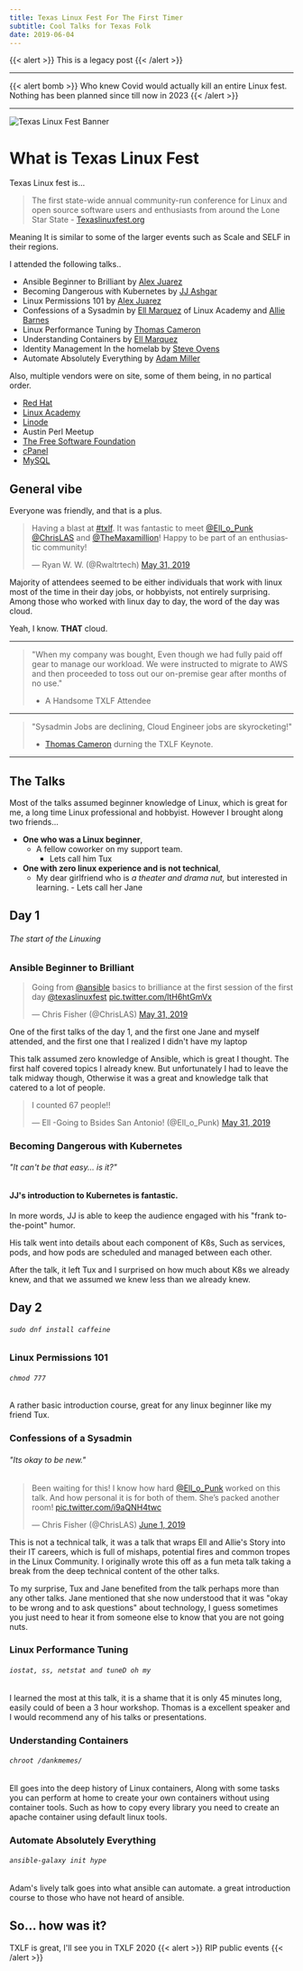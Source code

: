 ```yaml
---
title: Texas Linux Fest For The First Timer 
subtitle: Cool Talks for Texas Folk 
date: 2019-06-04
---
```



{{< alert >}}
This is a legacy post
{{< /alert >}}

---


{{< alert bomb >}}
Who knew Covid would actually kill an entire Linux fest. Nothing has been planned since till now in 2023
{{< /alert >}}


---

![Texas Linux Fest Banner](https://proxy.duckduckgo.com/iu/?u=https%3A%2F%2Fgould.cx%2Fted%2Fblog.pix%2Ftxlf19-logo-425.png&f=1 "TexasLinuxFestBanner")

# What is Texas Linux Fest

Texas Linux fest is...

> The first state-wide annual community-run conference for Linux and open source software users and enthusiasts from around the Lone Star State - [Texaslinuxfest.org](https://2019.texaslinuxfest.org/about.html#what-is-txlf)

Meaning It is similar to some of the larger events such as Scale and SELF in their regions.

I attended the following talks.. 

- Ansible Beginner to Brilliant by [Alex Juarez](https://twitter.com/mralexjuarez)
- Becoming Dangerous with Kubernetes by [JJ Ashgar](https://twitter.com/jjasghar)
- Linux Permissions 101 by [Alex Juarez](https://twitter.com/mralexjuarez)
- Confessions of a Sysadmin by [Ell Marquez](https://sites.google.com/ellopunk.com/evangelist/home) of Linux Academy and [Allie Barnes](https://twitter.com/ac1dgoddess)
- Linux Performance Tuning by [Thomas Cameron](https://twitter.com/thomasdcameron)
- Understanding Containers by [Ell Marquez](https://sites.google.com/ellopunk.com/evangelist/home)
- Identity Management In the homelab by [Steve Ovens](https://twitter.com/linuxovens)
- Automate Absolutely Everything by [Adam Miller](https://maxamillion.sh/)

Also, multiple vendors were on site, some of them being, in no partical order.

- [Red Hat](https://redhat.com)
- [Linux Academy](https://linuxacademy.com/)
- [Linode](https://www.linode.com/)
- Austin Perl Meetup
- [The Free Software Foundation](https://www.fsf.org/)
- [cPanel](https://cpanel.net/)
- [MySQL](https://www.mysql.com/)

## General vibe

Everyone was friendly, and that is a plus.


<blockquote class="twitter-tweet" data-lang="en"><p lang="en" dir="ltr">Having a blast at <a href="https://twitter.com/hashtag/txlf?src=hash&amp;ref_src=twsrc%5Etfw">#txlf</a>. It was fantastic to meet <a href="https://twitter.com/Ell_o_Punk?ref_src=twsrc%5Etfw">@Ell_o_Punk</a> <a href="https://twitter.com/ChrisLAS?ref_src=twsrc%5Etfw">@ChrisLAS</a> and <a href="https://twitter.com/TheMaxamillion?ref_src=twsrc%5Etfw">@TheMaxamillion</a>! Happy to be part of an enthusiastic community!</p>&mdash; Ryan W. W. (@Rwaltrtech) <a href="https://twitter.com/Rwaltrtech/status/1134521752543989761?ref_src=twsrc%5Etfw">May 31, 2019</a></blockquote>
<script async src="https://platform.twitter.com/widgets.js" charset="utf-8"></script>



Majority of attendees seemed to be either individuals that work with linux most of the time in their day jobs, or hobbyists, not entirely surprising. Among those who worked with linux day to day, the word of the day was cloud.

Yeah, I know. **THAT** cloud.

---

> "When my company was bought, Even though we had fully paid off gear to manage our workload. We were instructed to migrate to AWS and then proceeded to toss out our on-premise gear after months of no use."
>
> - A Handsome TXLF Attendee

---
> "Sysadmin Jobs are declining, Cloud Engineer jobs are skyrocketing!"
>
> - [Thomas Cameron](https://twitter.com/thomasdcameron) durning the TXLF Keynote. 

---


## The Talks

Most of the talks assumed beginner knowledge of Linux, which is great for me, a long time Linux professional and hobbyist. However I brought along two friends...

- **One who was a Linux beginner**,
  - A fellow coworker on my support team.
      - Lets call him Tux
- **One with zero linux experience and is not technical**, 
  - My dear girlfriend who is *a theater and drama nut,* but interested in learning.
        - Lets call her Jane

## Day 1
###### The start of the Linuxing
### Ansible Beginner to Brilliant

<blockquote class="twitter-tweet" data-lang="en"><p lang="en" dir="ltr">Going from <a href="https://twitter.com/ansible?ref_src=twsrc%5Etfw">@ansible</a> basics to brilliance at the first session of the first day <a href="https://twitter.com/texaslinuxfest?ref_src=twsrc%5Etfw">@texaslinuxfest</a> <a href="https://t.co/ltH6htGmVx">pic.twitter.com/ltH6htGmVx</a></p>&mdash; Chris Fisher (@ChrisLAS) <a href="https://twitter.com/ChrisLAS/status/1134463618899165185?ref_src=twsrc%5Etfw">May 31, 2019</a></blockquote>
<script async src="https://platform.twitter.com/widgets.js" charset="utf-8"></script>



One of the first talks of the day 1, and the first one Jane and myself attended, and the first one that I realized I didn't have my laptop

This talk assumed zero knowledge of Ansible, which is great I thought. The first half covered topics I already knew. But unfortunately I had to leave the talk midway though, Otherwise it was a great and knowledge talk that catered to a lot of people.

<blockquote class="twitter-tweet" data-lang="en"><p lang="en" dir="ltr">I counted 67 people!!</p>&mdash; Ell -Going to Bsides San Antonio! (@Ell_o_Punk) <a href="https://twitter.com/Ell_o_Punk/status/1134479018835742721?ref_src=twsrc%5Etfw">May 31, 2019</a></blockquote>
<script async src="https://platform.twitter.com/widgets.js" charset="utf-8"></script>




### Becoming Dangerous with Kubernetes
###### "It can't be that easy... is it?"

#### JJ's introduction to Kubernetes is fantastic.

In more words, JJ is able to keep the audience engaged with his "frank to-the-point" humor. 

His talk went into details about each component of K8s, Such as services, pods, and how pods are scheduled and managed between each other. 

After the talk, it left Tux and I surprised on how much about K8s we already knew, and that we assumed we knew less than we already knew. 



## Day 2
###### ```sudo dnf install caffeine```

### Linux Permissions 101
###### ```` chmod 777 ````
A rather basic introduction course, great for any linux beginner like my friend Tux. 

### Confessions of a Sysadmin 
###### "Its okay to be new."

<blockquote class="twitter-tweet" data-lang="en"><p lang="en" dir="ltr">Been waiting for this! I know how hard <a href="https://twitter.com/Ell_o_Punk?ref_src=twsrc%5Etfw">@Ell_o_Punk</a>  worked on this talk. And how personal it is for both of them.  She’s packed another room! <a href="https://t.co/i9aQNH4twc">pic.twitter.com/i9aQNH4twc</a></p>&mdash; Chris Fisher (@ChrisLAS) <a href="https://twitter.com/ChrisLAS/status/1134854109843120129?ref_src=twsrc%5Etfw">June 1, 2019</a></blockquote>
<script async src="https://platform.twitter.com/widgets.js" charset="utf-8"></script>

This is not a technical talk, it was a talk that wraps Ell and Allie's Story into their IT careers, which is full of mishaps, potential fires and common tropes in the Linux Community. I originally wrote this off as a fun meta talk taking a break from the deep technical content of the other talks. 

To my surprise, Tux and Jane benefited from the talk perhaps more than any other talks. Jane mentioned that she now understood that it was "okay to be wrong and to ask questions" about technology, I guess sometimes you just need to hear it from someone else to know that you are not going nuts.



### Linux Performance Tuning
###### ``` iostat, ss, netstat and tuneD oh my ```

I learned the most at this talk, it is a shame that it is only 45 minutes long, easily could of been a 3 hour workshop. Thomas is a excellent speaker and I would recommend any of his talks or presentations. 


### Understanding Containers
###### ``` chroot /dankmemes/ ```
Ell goes into the deep history of Linux containers, Along with some tasks you can perform at home to create your own containers without using container tools. Such as how to copy every library you need to create an apache container using default linux tools.


### Automate Absolutely Everything
###### ``` ansible-galaxy init hype ```
Adam's lively talk goes into what ansible can automate. a great introduction course to those who have not heard of ansible. 


## So... how was it?

TXLF is great, I'll see you in TXLF 2020
{{< alert >}}
RIP public events
{{< /alert >}}
